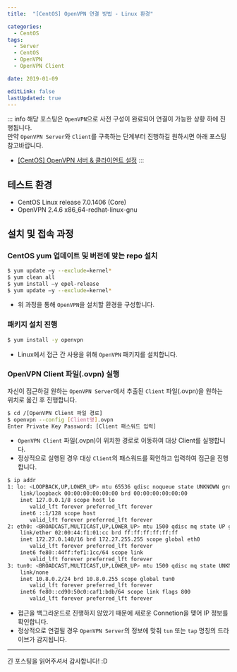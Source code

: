 ```yaml
---
title:  "[CentOS] OpenVPN 연결 방법 - Linux 환경" 

categories:
  - CentOS
tags:
  - Server
  - CentOS
  - OpenVPN
  - OpenVPN Client

date: 2019-01-09

editLink: false
lastUpdated: true
---
```


::: info
해당 포스팅은 `OpenVPN`으로 사전 구성이 완료되어 연결이 가능한 상황 하에 진행됩니다.  
만약 `OpenVPN Server`와 `Client`를 구축하는 단계부터 진행하길 원하시면 아래 포스팅 참고바랍니다.  
* [[CentOS] OpenVPN 서버 & 클라이언트 설정](/posts/Computing/OS/Linux/CentOS/CentOS-OpenVPN-Server-Client-Setting.html)
:::  
  
## 테스트 환경
- CentOS Linux release 7.0.1406 (Core)
- OpenVPN 2.4.6 x86_64-redhat-linux-gnu
  

## 설치 및 접속 과정
### CentOS yum 업데이트 및 버전에 맞는 repo 설치
```bash
$ yum update –y --exclude=kernel*
$ yum clean all
$ yum install –y epel-release
$ yum update –y --exclude=kernel*
```
* 위 과정을 통해 `OpenVPN`을 설치할 환경을 구성합니다.

### 패키지 설치 진행
```bash
$ yum install -y openvpn
```
* Linux에서 접근 간 사용을 위해 `OpenVPN` 패키지를 설치합니다.

### OpenVPN Client 파일(.ovpn) 실행
자신이 접근하길 원하는 `OpenVPN Server`에서 추출된 `Client` 파일(.ovpn)을 원하는 위치로 옮긴 후 진행합니다.

```bash
$ cd /[OpenVPN Client 파일 경로]
$ openvpn --config [Client명].ovpn
Enter Private Key Password: [Client 패스워드 입력]
```
* `OpenVPN Client` 파일(.ovpn)이 위치한 경로로 이동하여 대상 Client를 실행합니다.
* 정상적으로 실행된 경우 대상 `Client`의 패스워드를 확인하고 입력하여 접근을 진행합니다.

```bash
$ ip addr
1: lo: <LOOPBACK,UP,LOWER_UP> mtu 65536 qdisc noqueue state UNKNOWN group default qlen 1000
    link/loopback 00:00:00:00:00:00 brd 00:00:00:00:00:00
    inet 127.0.0.1/8 scope host lo
       valid_lft forever preferred_lft forever
    inet6 ::1/128 scope host 
       valid_lft forever preferred_lft forever
2: eth0: <BROADCAST,MULTICAST,UP,LOWER_UP> mtu 1500 qdisc mq state UP group default qlen 1000
    link/ether 02:00:44:f1:01:cc brd ff:ff:ff:ff:ff:ff
    inet 172.27.0.140/16 brd 172.27.255.255 scope global eth0
       valid_lft forever preferred_lft forever
    inet6 fe80::44ff:fef1:1cc/64 scope link 
       valid_lft forever preferred_lft forever
3: tun0: <BROADCAST,MULTICAST,UP,LOWER_UP> mtu 1500 qdisc mq state UNKNOWN group default qlen 1000
    link/none
    inet 10.8.0.2/24 brd 10.8.0.255 scope global tun0
       valid_lft forever preferred_lft forever
    inet6 fe80::cd90:50c0:caf1:bdb/64 scope link flags 800
       valid_lft forever preferred_lft forever
```
* 접근을 백그라운드로 진행하지 않았기 때문에 새로운 Connetion을 맺어 IP 정보를 확인합니다.
* 정상적으로 연결될 경우 `OpenVPN Server`의 정보에 맞춰 `tun` 또는 `tap` 명칭의 드라이브가 감지됩니다.

---

긴 포스팅을 읽어주셔서 감사합니다! :D
